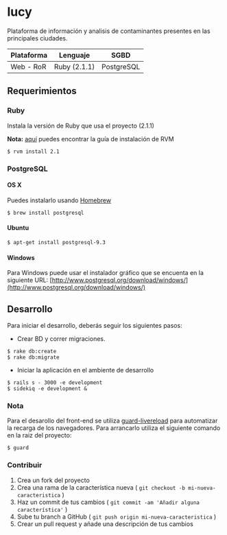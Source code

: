 # lucy

Plataforma de información y analisis de contaminantes presentes en las principales ciudades.

Plataforma | Lenguaje | SGBD 
-----------|----------|-----
Web - RoR  | Ruby (2.1.1) | PostgreSQL

## Requerimientos

### Ruby
Instala la versión de Ruby que usa el proyecto (2.1.1)

**Nota:** [aquí](http://rvm.io/rvm/install) puedes encontrar la guía de instalación de RVM

```
$ rvm install 2.1
```

### PostgreSQL

#### OS X
Puedes instalarlo usando [Homebrew](http://brew.sh/)

```
$ brew install postgresql
```

#### Ubuntu

```
$ apt-get install postgresql-9.3 
```

#### Windows
Para Windows puede usar el instalador gráfico que se encuenta en la siguiente URL: [http://www.postgresql.org/download/windows/](http://www.postgresql.org/download/windows/)

## Desarrollo
Para iniciar el desarrollo, deberás seguir los siguientes pasos:

- Crear BD y correr migraciones.

``` 
$ rake db:create
$ rake db:migrate
``` 

- Iniciar la aplicación en el ambiente de desarrollo

```
$ rails s - 3000 -e development
$ sidekiq -e development &
```


### Nota	
Para el desarollo del front-end se utiliza [guard-livereload](https://github.com/guard/guard-livereload) para automatizar la recarga de los navegadores. Para arrancarlo utiliza el siguiente comando en la raiz del proyecto:

```
$ guard
```

### Contribuir

1. Crea un fork del proyecto
2. Crea una rama de la característica nueva ( ```git checkout -b mi-nueva-caracteristica``` )
3. Haz un commit de tus cambios ( ```git commit -am 'Añadir alguna característica'``` )
4. Sube tu branch a GitHub ( ```git push origin mi-nueva-caracteristica``` )
5. Crear un pull request y añade una descripción de tus cambios


